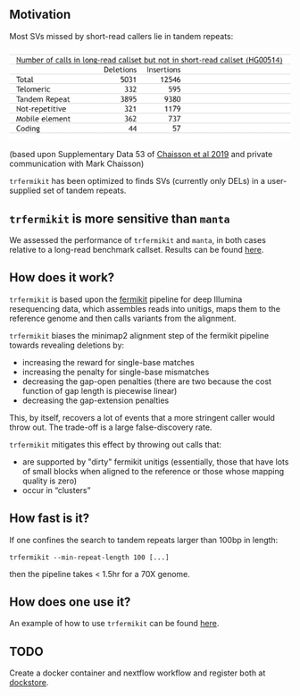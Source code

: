 ## Motivation 

Most SVs missed by short-read callers lie in tandem repeats: 

![](images/most_missing_SVs_lie_in_tandem_repeats.png)

(based upon Supplementary Data 53 of [Chaisson et al 2019](https://pubmed.ncbi.nlm.nih.gov/30992455) and private communication with Mark Chaisson) 

`trfermikit` has been optimized to finds SVs (currently only DELs) in a user-supplied set of tandem repeats. 

## `trfermikit` is more sensitive than `manta`

We assessed the performance of `trfermikit` 
and `manta`, in both cases relative to a long-read benchmark callset. Results can be found [here](evaluate-calls/evaluate.ipynb).

## How does it work?

`trfermikit` is based upon the [fermikit](https://pubmed.ncbi.nlm.nih.gov/26220959/) pipeline for deep Illumina resequencing data, which assembles reads into unitigs, maps them to the reference genome and then calls variants from the alignment.

`trfermikit` biases the minimap2 alignment step of the fermikit pipeline towards revealing deletions
by:

* increasing the reward for single-base matches
* increasing the penalty for single-base mismatches 
* decreasing the gap-open penalties (there are two because the cost function of gap length is piecewise linear)
* decreasing the gap-extension penalties 

This, by itself, recovers a lot of events that a more stringent caller would throw out. 
The trade-off is a large false-discovery rate. 

`trfermikit` mitigates this effect by throwing out calls that:
* are supported by "dirty" fermikit unitigs (essentially, those that have lots of small blocks when aligned to the reference or those whose mapping quality is zero)
* occur in “clusters”


## How fast is it?

If one confines the search to tandem repeats larger than 100bp in length:

```
trfermikit --min-repeat-length 100 [...]
```

then the pipeline takes < 1.5hr for a 70X genome.

## How does one use it?

An example of how to use `trfermikit` can be found [here](test-trfermikit.sh). 

## TODO

Create a docker container and nextflow workflow and register both at [dockstore](https://dockstore.org/).

